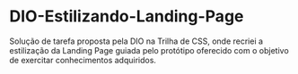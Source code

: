 # DIO-Estilizando-Landing-Page
Solução de tarefa proposta pela DIO na Trilha de CSS, onde recriei a estilização da Landing Page guiada pelo protótipo oferecido com o objetivo de exercitar conhecimentos adquiridos.
